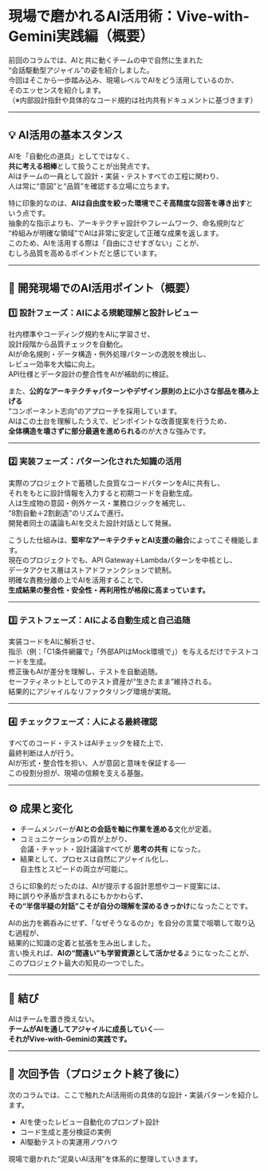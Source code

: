 # 現場で磨かれるAI活用術：Vive-with-Gemini実践編（概要）

前回のコラムでは、AIと共に動くチームの中で自然に生まれた  
“会話駆動型アジャイル”の姿を紹介しました。  
今回はそこから一歩踏み込み、現場レベルでAIをどう活用しているのか、  
そのエッセンスを紹介します。  
（※内部設計指針や具体的なコード規約は社内共有ドキュメントに基づきます）

---

## 💡 AI活用の基本スタンス
AIを「自動化の道具」としてではなく、  
**共に考える相棒**として扱うことが出発点です。  
AIはチームの一員として設計・実装・テストすべての工程に関わり、  
人は常に“意図”と“品質”を確認する立場に立ちます。  

特に印象的なのは、**AIは自由度を絞った環境でこそ高精度な回答を導き出す**という点です。  
抽象的な指示よりも、アーキテクチャ設計やフレームワーク、命名規則など  
“枠組みが明確な領域”でAIは非常に安定して正確な成果を返します。  
このため、AIを活用する際は「自由にさせすぎない」ことが、  
むしろ品質を高めるポイントだと感じています。

---

## 🧭 開発現場でのAI活用ポイント（概要）

### 1️⃣ 設計フェーズ：AIによる規範理解と設計レビュー
社内標準やコーディング規約をAIに学習させ、  
設計段階から品質チェックを自動化。  
AIが命名規則・データ構造・例外処理パターンの逸脱を検出し、  
レビュー効率を大幅に向上。  
API仕様とデータ設計の整合性をAIが補助的に検証。  

また、**公的なアーキテクチャパターンやデザイン原則の上に小さな部品を積み上げる**  
“コンポーネント志向”のアプローチを採用しています。  
AIはこの土台を理解したうえで、ピンポイントな改善提案を行うため、  
**全体構造を壊さずに部分最適を進められる**のが大きな強みです。

---

### 2️⃣ 実装フェーズ：パターン化された知識の活用
実際のプロジェクトで蓄積した良質なコードパターンをAIに共有し、  
それをもとに設計情報を入力すると初期コードを自動生成。  
人は生成物の意図・例外ケース・業務ロジックを補完し、  
“8割自動＋2割創造”のリズムで進行。  
開発者同士の議論もAIを交えた設計対話として発展。  

こうした仕組みは、**堅牢なアーキテクチャとAI支援の融合**によってこそ機能します。  
現在のプロジェクトでも、API Gateway＋Lambdaパターンを中核とし、  
データアクセス層はストアドファンクションで統制。  
明確な責務分離の上でAIを活用することで、  
**生成結果の整合性・安全性・再利用性が格段に高まっています。**

---

### 3️⃣ テストフェーズ：AIによる自動生成と自己追随
実装コードをAIに解析させ、  
指示（例：「C1条件網羅で」「外部APIはMock環境で」）を与えるだけでテストコードを生成。  
修正後もAIが差分を理解し、テストを自動追随。  
セーフティネットとしてのテスト資産が“生きたまま”維持される。  
結果的にアジャイルなリファクタリング環境が実現。

---

### 4️⃣ チェックフェーズ：人による最終確認
すべてのコード・テストはAIチェックを経た上で、  
最終判断は人が行う。  
AIが形式・整合性を担い、人が意図と意味を保証する──  
この役割分担が、現場の信頼を支える基盤。

---

## ⚙️ 成果と変化
- チームメンバーが**AIとの会話を軸に作業を進める**文化が定着。  
- コミュニケーションの質が上がり、  
  会議・チャット・設計議論すべてが **思考の共有** になった。  
- 結果として、プロセスは自然にアジャイル化し、  
  自主性とスピードの両立が可能に。  

さらに印象的だったのは、AIが提示する設計思想やコード提案には、  
時に誤りや矛盾が含まれるにもかかわらず、  
**その“半信半疑の対話”こそが自分の理解を深めるきっかけ**になったことです。  

AIの出力を鵜呑みにせず、「なぜそうなるのか」を自分の言葉で咀嚼して取り込む過程が、  
結果的に知識の定着と拡張を生み出しました。  
言い換えれば、**AIの“間違い”も学習資源として活かせる**ようになったことが、  
このプロジェクト最大の知見の一つでした。

---

## 💬 結び
AIはチームを置き換えない。  
**チームがAIを通してアジャイルに成長していく──  
それがVive-with-Geminiの実践です。**

---

## 🔗 次回予告（プロジェクト終了後に）
次のコラムでは、ここで触れたAI活用術の具体的な設計・実装パターンを紹介します。

- AIを使ったレビュー自動化のプロンプト設計  
- コード生成と差分検証の実例  
- AI駆動テストの実運用ノウハウ  

現場で磨かれた“泥臭いAI活用”を体系的に整理していきます。

